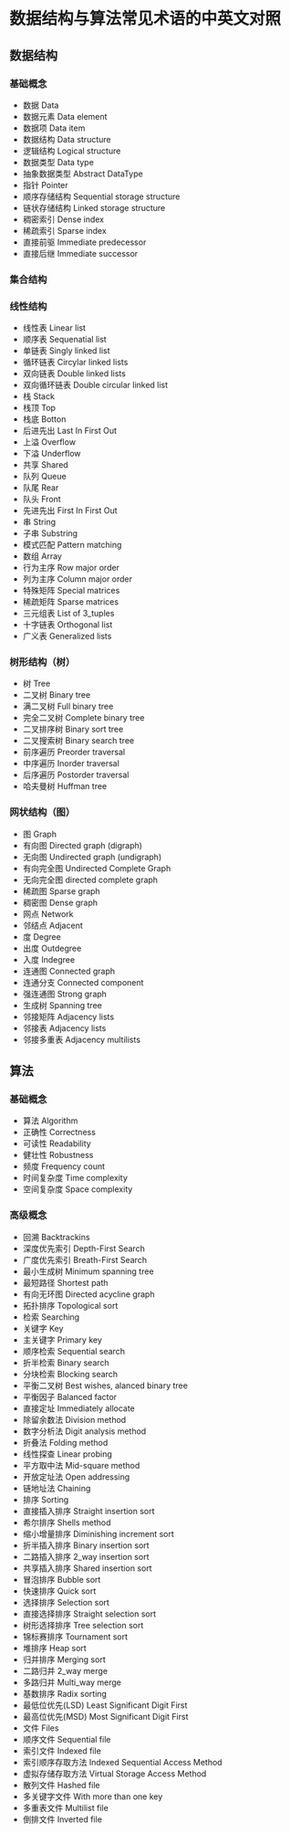 # 数据结构与算法常见术语的中英文对照

## 数据结构

  
### 基础概念

+ 数据   Data
+ 数据元素   Data element
+ 数据项   Data   item
+ 数据结构   Data   structure
+ 逻辑结构   Logical   structure
+ 数据类型   Data   type
+ 抽象数据类型   Abstract   DataType
+ 指针   Pointer
+ 顺序存储结构   Sequential   storage   structure
+ 链状存储结构   Linked   storage   structure
+ 稠密索引   Dense   index
+ 稀疏索引   Sparse   index
+ 直接前驱   Immediate   predecessor
+ 直接后继   Immediate   successor

### 集合结构

### 线性结构
+ 线性表   Linear   list
+ 顺序表   Sequenatial   list
+ 单链表   Singly   linked   list
+ 循环链表   Circylar   linked   lists
+ 双向链表   Double   linked   lists
+ 双向循环链表   Double   circular   linked   list
+ 栈   Stack
+ 栈顶   Top
+ 栈底   Botton
+ 后进先出   Last   In   First   Out
+ 上溢   Overflow
+ 下溢   Underflow
+ 共享   Shared
+ 队列   Queue
+ 队尾   Rear
+ 队头   Front
+ 先进先出   First   In   First   Out
+ 串   String
+ 子串   Substring
+ 模式匹配   Pattern   matching
+ 数组   Array
+ 行为主序   Row   major   order
+ 列为主序   Column   major   order
+ 特殊矩阵   Special   matrices
+ 稀疏矩阵   Sparse   matrices
+ 三元组表   List   of   3_tuples
+ 十字链表   Orthogonal   list
+ 广义表   Generalized   lists
  

### 树形结构（树）
+ 树   Tree
+ 二叉树   Binary   tree
+ 满二叉树   Full   binary   tree
+ 完全二叉树   Complete   binary   tree
+ 二叉排序树   Binary   sort   tree
+ 二叉搜索树   Binary   search   tree
+ 前序遍历   Preorder   traversal
+ 中序遍历   Inorder   traversal
+ 后序遍历   Postorder   traversal
+ 哈夫曼树   Huffman   tree

### 网状结构（图）
+ 图   Graph
+ 有向图   Directed   graph   (digraph)
+ 无向图   Undirected   graph   (undigraph)
+ 有向完全图   Undirected   Complete   Graph
+ 无向完全图   directed   complete   graph
+ 稀疏图   Sparse   graph
+ 稠密图   Dense   graph
+ 网点   Network
+ 邻结点   Adjacent
+ 度   Degree
+ 出度   Outdegree
+ 入度   Indegree
+ 连通图   Connected   graph
+ 连通分支   Connected   component
+ 强连通图   Strong   graph
+ 生成树   Spanning   tree
+ 邻接矩阵   Adjacency   lists
+ 邻接表   Adjacency   lists
+ 邻接多重表   Adjacency   multilists

## 算法

### 基础概念
+ 算法   Algorithm
+ 正确性   Correctness
+ 可读性   Readability
+ 健壮性   Robustness
+ 频度   Frequency   count
+ 时间复杂度   Time   complexity
+ 空间复杂度   Space   complexity





### 高级概念
+ 回溯   Backtrackins
+ 深度优先索引   Depth-First   Search
+ 广度优先索引   Breath-First   Search
+ 最小生成树   Minimum   spanning   tree
+ 最短路径   Shortest   path
+ 有向无环图   Directed   acycline   graph
+ 拓扑排序   Topological   sort
+ 检索   Searching
+ 关键字   Key
+ 主关键字   Primary   key
+ 顺序检索   Sequential   search
+ 折半检索   Binary   search
+ 分块检索   Blocking   search
+ 平衡二叉树   Best   wishes,   alanced   binary   tree
+ 平衡因子   Balanced   factor
+ 直接定址   Immediately   allocate
+ 除留余数法   Division   method
+ 数字分析法   Digit   analysis   method
+ 折叠法   Folding   method
+ 线性探查   Linear   probing
+ 平方取中法   Mid-square   method
+ 开放定址法   Open   addressing
+ 链地址法   Chaining
+ 排序   Sorting
+ 直接插入排序   Straight   insertion   sort
+ 希尔排序   Shells   method
+ 缩小增量排序   Diminishing   increment   sort
+ 折半插入排序   Binary   insertion   sort
+ 二路插入排序   2_way   insertion   sort
+ 共享插入排序   Shared   insertion   sort
+ 冒泡排序   Bubble   sort
+ 快速排序   Quick   sort
+ 选择排序   Selection   sort
+ 直接选择排序   Straight   selection   sort
+ 树形选择排序   Tree   selection   sort
+ 锦标赛排序   Tournament   sort
+ 堆排序   Heap   sort
+ 归并排序   Merging   sort
+ 二路归并   2_way   merge
+ 多路归并   Multi_way   merge
+ 基数排序   Radix   sorting
+ 最低位优先(LSD)   Least   Significant   Digit   First
+ 最高位优先(MSD)   Most   Significant   Digit   First
+ 文件   Files
+ 顺序文件   Sequential   file
+ 索引文件   Indexed   file
+ 索引顺序存取方法   Indexed   Sequential   Access   Method
+ 虚拟存储存取方法   Virtual   Storage   Access   Method
+ 散列文件   Hashed   file
+ 多关键字文件   With   more   than   one   key
+ 多重表文件   Multilist   file
+ 倒排文件   Inverted   file